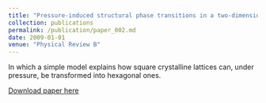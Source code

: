 ```yaml
---
title: "Pressure-induced structural phase transitions in a two-dimensional system"
collection: publications
permalink: /publication/paper_002.md
date: 2009-01-01
venue: "Physical Review B"
---
```

In which a simple model explains how square crystalline lattices can,
under pressure, be transformed into hexagonal ones.

[Download paper here](http://pfdamasceno.github.io/files/2009_Damasceno.pdf)
